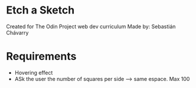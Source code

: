 # Etch a Sketch

Created for The Odin Project web dev curriculum
Made by: Sebastián Chávarry


# Requirements

- Hovering effect
- ASk the user the number of squares per side --> same espace. Max 100 
